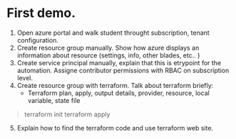 # First demo. 

1. Open azure portal and walk student throught subscription, tenant configuration.
2. Create resource group manually. Show how azure displays an information about resource (settings, info, other blades, etc.. )
3. Create service principal manually, explain that this is etrypoint for the automation. Assigne contributor permissions with RBAC on subscription level.
4. Create resource group with terraform. Talk about terraform briefly:
    - Terraform plan, apply, output details, provider, resource, local variable, state file
> terraform init
> terraform apply
5. Explain how to find the terraform code and use terraform web site. 